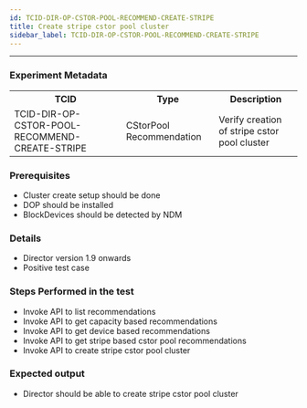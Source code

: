 ```yaml
---
id: TCID-DIR-OP-CSTOR-POOL-RECOMMEND-CREATE-STRIPE
title: Create stripe cstor pool cluster
sidebar_label: TCID-DIR-OP-CSTOR-POOL-RECOMMEND-CREATE-STRIPE
---
```

------

### Experiment Metadata

<table>
  <tr>
    <th> TCID </th>
    <th> Type </th>
    <th> Description </th>
  </tr>
  <tr>
    <td> TCID-DIR-OP-CSTOR-POOL-RECOMMEND-CREATE-STRIPE </td>
    <td> CStorPool Recommendation </td>
    <td> Verify creation of stripe cstor pool cluster </td>
  </tr>
</table>

### Prerequisites
- Cluster create setup should be done
- DOP should be installed
- BlockDevices should be detected by NDM

### Details
- Director version 1.9 onwards
- Positive test case

### Steps Performed in the test

- Invoke API to list recommendations
- Invoke API to get capacity based recommendations
- Invoke API to get device based recommendations
- Invoke API to get stripe based cstor pool recommendations
- Invoke API to create stripe cstor pool cluster

### Expected output

- Director should be able to create stripe cstor pool cluster
